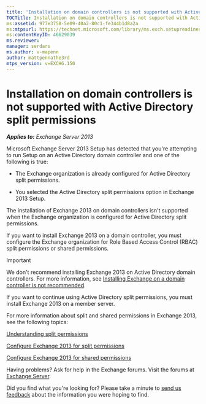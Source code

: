 ```yaml
---
title: 'Installation on domain controllers is not supported with Active Directory split permissions'
TOCTitle: Installation on domain controllers is not supported with Active Directory split permissions
ms:assetid: 977e3758-5e09-40a2-80c1-fe344b1d8a2a
ms:mtpsurl: https://technet.microsoft.com/library/ms.exch.setupreadiness.installondcinadsplitpermissionmode(v=EXCHG.150)
ms:contentKeyID: 46629039
ms.reviewer: 
manager: serdars
ms.author: v-mapenn
author: mattpennathe3rd
mtps_version: v=EXCHG.150
---
```


# Installation on domain controllers is not supported with Active Directory split permissions

_**Applies to:** Exchange Server 2013_

Microsoft Exchange Server 2013 Setup has detected that you're attempting to run Setup on an Active Directory domain controller and one of the following is true:

  - The Exchange organization is already configured for Active Directory split permissions.

  - You selected the Active Directory split permissions option in Exchange 2013 Setup.

The installation of Exchange 2013 on domain controllers isn't supported when the Exchange organization is configured for Active Directory split permissions.

If you want to install Exchange 2013 on a domain controller, you must configure the Exchange organization for Role Based Access Control (RBAC) split permissions or shared permissions.

> [!IMPORTANT]
> We don't recommend installing Exchange 2013 on Active Directory domain controllers. For more information, see <A href="installing-exchange-on-a-domain-controller-is-not-recommended-exchange-2013-help.md">Installing Exchange on a domain controller is not recommended</A>.

If you want to continue using Active Directory split permissions, you must install Exchange 2013 on a member server.

For more information about split and shared permissions in Exchange 2013, see the following topics:

[Understanding split permissions](understanding-split-permissions-exchange-2013-help.md)

[Configure Exchange 2013 for split permissions](configure-exchange-2013-for-split-permissions-exchange-2013-help.md)

[Configure Exchange 2013 for shared permissions](configure-exchange-2013-for-shared-permissions-exchange-2013-help.md)

Having problems? Ask for help in the Exchange forums. Visit the forums at [Exchange Server](https://go.microsoft.com/fwlink/p/?linkid=60612).

Did you find what you're looking for? Please take a minute to [send us feedback](mailto:exsetuphelpfeedback@microsoft.com?subject=exchange%202013%20setup%20help%20feedback) about the information you were hoping to find.
